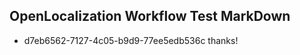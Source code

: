 ## OpenLocalization Workflow Test MarkDown
* d7eb6562-7127-4c05-b9d9-77ee5edb536c thanks!

<!--HONumber=Jul16_HO4-->


